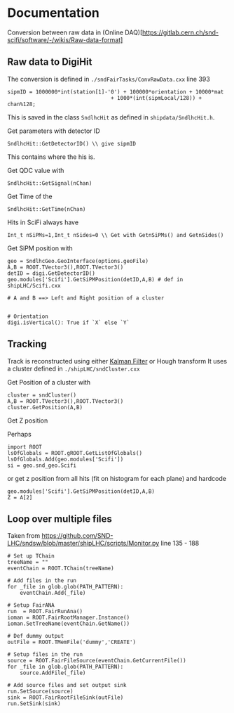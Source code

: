 # Documentation

Conversion between raw data in 
(Online DAQ)[https://gitlab.cern.ch/snd-scifi/software/-/wikis/Raw-data-format]


## Raw data to DigiHit 

The conversion is defined in `./sndFairTasks/ConvRawData.cxx`
line 393

```
sipmID = 1000000*int(station[1]-'0') + 100000*orientation + 10000*mat
                                 + 1000*(int(sipmLocal/128)) + chan%128;
```

This is saved in the class `SndlhcHit` as defined in `shipdata/SndlhcHit.h`.

Get parameters with detector ID  

```
SndlhcHit::GetDetectorID() \\ give sipmID
```
This contains where the his is.

Get QDC value with 

```
SndlhcHit::GetSignal(nChan)
```

Get Time of the 

```
SndlhcHit::GetTime(nChan)
```


Hits in SciFi always have

```
Int_t nSiPMs=1,Int_t nSides=0 \\ Get with GetnSiPMs() and GetnSides()
```


Get SiPM position with 

```
geo = SndlhcGeo.GeoInterface(options.geoFile)
A,B = ROOT.TVector3(),ROOT.TVector3()
detID = digi.GetDetectorID()
geo.modules['Scifi'].GetSiPMPosition(detID,A,B) # def in shipLHC/Scifi.cxx

# A and B ==> Left and Right position of a cluster 


# Orientation 
digi.isVertical(): True if `X` else `Y`
```

## Tracking 

Track is reconstructed using either [Kalman Filter](./python/SndlhcTracking.py) or Hough transform 
It uses a cluster defined in `./shipLHC/sndCluster.cxx`

Get Position of a cluster with 

```
cluster = sndCluster()
A,B = ROOT.TVector3(),ROOT.TVector3()
cluster.GetPosition(A,B)
```

Get Z position 

Perhaps 
```
import ROOT
lsOfGlobals = ROOT.gROOT.GetListOfGlobals()
lsOfGlobals.Add(geo.modules['Scifi'])
si = geo.snd_geo.Scifi
```

or get z position from all hits (fit on histogram for each plane) and hardcode

```
geo.modules['Scifi'].GetSiPMPosition(detID,A,B)
Z = A[2]
```

## Loop over multiple files 


Taken from https://github.com/SND-LHC/sndsw/blob/master/shipLHC/scripts/Monitor.py line 135 - 188

```
# Set up TChain
treeName = ""
eventChain = ROOT.TChain(treeName)

# Add files in the run
for _file in glob.glob(PATH_PATTERN):
    eventChain.Add(_file)

# Setup FairANA
run  = ROOT.FairRunAna()
ioman = ROOT.FairRootManager.Instance()
ioman.SetTreeName(eventChain.GetName())

# Def dummy output
outFile = ROOT.TMemFile('dummy','CREATE')

# Setup files in the run
source = ROOT.FairFileSource(eventChain.GetCurrentFile())
for _file in glob.glob(PATH_PATTERN):
    source.AddFile(_file)

# Add source files and set output sink
run.SetSource(source)
sink = ROOT.FairRootFileSink(outFile)
run.SetSink(sink)
```


